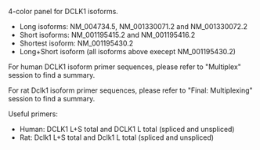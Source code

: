 4-color panel for DCLK1 isoforms.
- Long isoforms: NM_004734.5, NM_001330071.2 and NM_001330072.2
- Short isoforms: NM_001195415.2 and NM_001195416.2
- Shortest isoform: NM_001195430.2
- Long+Short isoform (all isoforms above execept NM_001195430.2)

For human DCLK1 isoform primer sequences, please refer to "Multiplex" session to find a summary.

For rat Dclk1 isoform primer sequences, please refer to "Final: Multiplexing" session to find a summary.

Useful primers:
- Human: DCLK1 L+S total and DCLK1 L total (spliced and unspliced)
- Rat: Dclk1 L+S total and Dclk1 L total (spliced and unspliced)